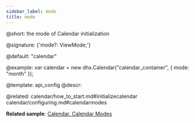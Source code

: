 ```yaml
---
sidebar_label: mode
title: mode
---          
```


@short: the mode of Calendar initialization

@signature: {'mode?: ViewMode;'}

@default: "calendar"

@example: 
var calendar = new dhx.Calendar("calendar_container", {
    mode: "month"
});
 
@template:	api_config
@descr: 

@related:
calendar/how_to_start.md#initializecalendar
calendar/configuring.md#calendarmodes

**Related sample**: [Calendar. Calendar Modes](https://snippet.dhtmlx.com/n9q0tc0q)
